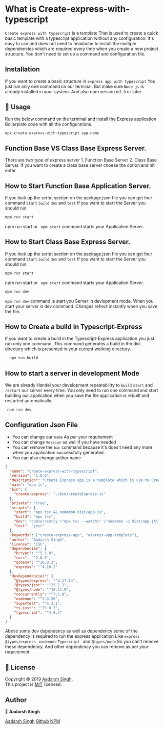 # What is Create-express-with-typescript

`Create express with typescript` is a template That is used to create a quick basic template with a typescript application without any configuration. It's easy to use and does not need to headache to install the multiple dependencies which are required every time when you create a new project structure.
You don't need to set up a command and configuration file.

## Installation

If you want to create a basic structure in `express app with typescript` You just run only one command on our terminal. But make sure `Node js` is already installed in your system.
And also npm version is`5.0` or later

## 🚀 Usage

Run the below command on the terminal and install the Express application Boilerplate code with all the configurations.

```bash
npx create-express-with-typescript app-name
```

## Function Base VS Class Base Express Server.

There are two type of express server 1. Function Base Server 2. Class Base Server. If you want to create a class base server choese the option and hit enter.

## How to Start Function Base Application Server.

If you look up the script section on the package.json file you can get four command `Start` `build` `dev` and `test` If you want to start the Server you should run

```bash
npm run start
```

npm run start or ` npm start` command starts your Application Server.

## How to Start Class Base Express Server.

If you look up the script section on the package.json file you can get four command `Start` `build` `dev` and `test` If you want to start the Server you should run

```bash
npm run start
```

npm run start or ` npm start` command starts your Application Server.

```bash
npm run dev
```

`npm run dev` command is start you Server in devlopment mode. When you start your server in dev command. Changes reflect instantly when you save the file.

## How to Create a build in Typescript-Express

if you want to create a build in the Typescript-Express application you just run only one command, This command generates a build in the dist directory which is presented in your current working directory.

```bash
  npm run build
```

## How to start a server in development Mode

We are already Handel your development repeatability to `build` `start` and `restart` our server every time. You only need to run one command and start building our application when you save the file application is rebuilt and restarted automatically.

```bash
 npm run dev
```

## Configuration Json File

- You can change our `name` As per your requirement
- You can change `Version` as well if you have needed
- You can remove the `bin` command because it's does't need any more when you application successfully generated.
- You can also change author name

```json
{
  "name": "create-express-with-typescript",
  "version": "1.0.0",
  "description": "Create Express app is a tamplate which is use to Create a express app templete api",
  "main": "app.js",
  "bin": {
    "create-express": "./bin/createExpress.js"
  },
  "private": "true",
  "scripts": {
    "start": "npx tsc && nodemon dist/app.js",
    "build": "npx tsc",
    "dev": "concurrently \"npx tsc --watch\" \"nodemon -q dist/app.js\" ",
    "test": "jest"
  },
  "keywords": ["create-express-app", "express-app-template"],
  "author": "Aadarsh Singh",
  "license": "ISC",
  "dependencies": {
    "bcrypt": "^5.1.0",
    "cors": "^2.8.5",
    "dotenv": "^16.0.3",
    "express": "^4.18.2"
  },
  "devDependencies": {
    "@types/express": "^4.17.14",
    "@types/jest": "^29.2.2",
    "@types/node": "^18.11.9",
    "concurrently": "^7.5.0",
    "nodemon": "^2.0.20",
    "supertest": "^6.3.1",
    "ts-jest": "^29.0.3",
    "typescript": "^4.8.4"
  }
}
```

Above some dev dependency as well as dependency some of the dependency is required to run the express application Like `express` `@types/express` ` nodemode` `Typescript ` and `@types/node` So you can't remove these dependency.
And other dependency you can remove as per your requirement.

## 📝 License

Copyright © 2019 [Aadarsh Singh](https://github.com/aadarshbabu).<br />
This project is [MIT](https://github.com/codeefi) licensed.

## Author

👤 **Aadarsh Singh**

[Aadarsh Singh](https://codewithsingh.blogspot.com)
[Github](https://github.com/aadarshbabu)
[NPM](https://www.npmjs.com/~aadarshsingh)
